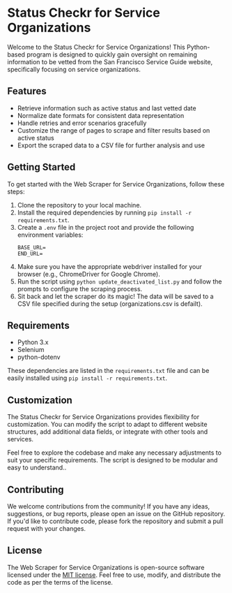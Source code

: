 # Status Checkr for Service Organizations

Welcome to the Status Checkr for Service Organizations! This Python-based program is designed to quickly gain oversight on remaining information to be vetted from the San Francisco Service Guide website, specifically focusing on service organizations.

## Features

- Retrieve information such as active status and last vetted date
- Normalize date formats for consistent data representation
- Handle retries and error scenarios gracefully
- Customize the range of pages to scrape and filter results based on active status
- Export the scraped data to a CSV file for further analysis and use

## Getting Started

To get started with the Web Scraper for Service Organizations, follow these steps:

1. Clone the repository to your local machine.
2. Install the required dependencies by running `pip install -r requirements.txt`.
3. Create a `.env` file in the project root and provide the following environment variables:
   ```
   BASE_URL=
   END_URL=
   ```
4. Make sure you have the appropriate webdriver installed for your browser (e.g., ChromeDriver for Google Chrome).
5. Run the script using `python update_deactivated_list.py` and follow the prompts to configure the scraping process.
6. Sit back and let the scraper do its magic! The data will be saved to a CSV file specified during the setup (organizations.csv is defailt).

## Requirements

- Python 3.x
- Selenium
- python-dotenv

These dependencies are listed in the `requirements.txt` file and can be easily installed using ``` pip install -r requirements.txt ```.

## Customization

The Status Checkr for Service Organizations provides flexibility for customization. You can modify the script to adapt to different website structures, add additional data fields, or integrate with other tools and services.

Feel free to explore the codebase and make any necessary adjustments to suit your specific requirements. The script is designed to be modular and easy to understand..

## Contributing

We welcome contributions from the community! If you have any ideas, suggestions, or bug reports, please open an issue on the GitHub repository. If you'd like to contribute code, please fork the repository and submit a pull request with your changes.

## License

The Web Scraper for Service Organizations is open-source software licensed under the [MIT license](https://opensource.org/licenses/MIT). Feel free to use, modify, and distribute the code as per the terms of the license.

